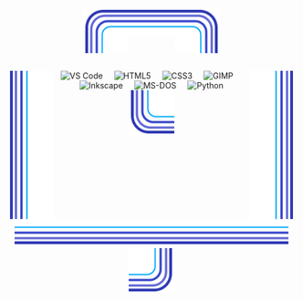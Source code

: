 <div align="center">
  <div>
    <table>
      <tr>
    <img src=".github/assets/corner-top-left.svg" width="80" height="80" alt=""><!--
 --><img src=".github/assets/edge-top.svg" valign="top" width="80" height="48" alt=""><!--
 --><img src=".github/assets/corner-top-right.svg"   width="80"  height="80" alt="">
      </tr>
    </table>
  </div>
  <div>
    <img src=".github/assets/edge-left.svg"  align="left"  width="80" height="260" alt=""><img
    src=".github/assets/edge-right.svg" align="right" width="80" height="260" alt="">
   <div align="center">
      <img src="https://cdn.jsdelivr.net/gh/devicons/devicon/icons/vscode/vscode-original.svg" height="40" alt="VS Code">
      <img width="12">
      <img src="https://cdn.jsdelivr.net/gh/devicons/devicon/icons/html5/html5-original.svg" height="40" alt="HTML5">
      <img width="12">
      <img src="https://cdn.jsdelivr.net/gh/devicons/devicon/icons/css3/css3-original.svg" height="40" alt="CSS3">
      <img width="12">
      <img src="https://cdn.jsdelivr.net/gh/devicons/devicon/icons/gimp/gimp-original.svg" height="40" alt="GIMP">
      <img width="12">
      <img src="https://cdn.jsdelivr.net/gh/devicons/devicon/icons/inkscape/inkscape-original.svg" height="40" alt="Inkscape">
      <img width="12">
      <img src="https://cdn.jsdelivr.net/gh/devicons/devicon/icons/msdos/msdos-original.svg" height="40" alt="MS-DOS">
      <img width="12">
      <img src="https://cdn.jsdelivr.net/gh/devicons/devicon/icons/python/python-original.svg" height="40" alt="Python">
    </div>
  </div>
  <div>
    <img src=".github/assets/corner-bottom-left.svg"  width="80" height="80" alt=""><!--
 --><img src=".github/assets/edge-bottom.svg"         width="480" height="48" alt=""><!--
 --><img src=".github/assets/corner-bottom-right.svg" width="80" height="80" alt="">
  </div>
</div>
